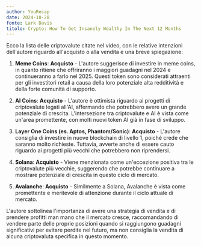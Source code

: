 ```yaml
---
author: YouRecap
date: 2024-10-28
fonte: Lark Davis
titolo: ​​​​Crypto: How To Get Insanely Wealthy In The Next 12 Months
---
```


Ecco la lista delle criptovalute citate nel video, con le relative intenzioni dell'autore riguardo all'acquisto o alla vendita e una breve spiegazione:

1. **Meme Coins**: **Acquisto** - L'autore suggerisce di investire in meme coins, in quanto ritiene che offriranno i maggiori guadagni nel 2024 e continueranno a farlo nel 2025. Questi token sono considerati attraenti per gli investitori retail a causa della loro potenziale alta redditività e della forte comunità di supporto.

2. **AI Coins**: **Acquisto** - L'autore è ottimista riguardo ai progetti di criptovalute legati all'AI, affermando che potrebbero avere un grande potenziale di crescita. L'intersezione tra criptovalute e AI è vista come un'area promettente, con molti nuovi token AI già in fase di sviluppo.

3. **Layer One Coins (es. Aptos, Phantom/Sonic)**: **Acquisto** - L'autore consiglia di investire in nuove blockchain di livello 1, poiché crede che saranno molto richieste. Tuttavia, avverte anche di essere cauto riguardo ai progetti più vecchi che potrebbero non riprendersi.

4. **Solana**: **Acquisto** - Viene menzionata come un'eccezione positiva tra le criptovalute più vecchie, suggerendo che potrebbe continuare a mostrare potenziale di crescita in questo ciclo di mercato.

5. **Avalanche**: **Acquisto** - Similmente a Solana, Avalanche è vista come promettente e meritevole di attenzione durante il ciclo attuale di mercato.

L'autore sottolinea l'importanza di avere una strategia di vendita e di prendere profitti man mano che il mercato cresce, raccomandando di vendere parte delle proprie posizioni quando si raggiungono guadagni significativi per evitare perdite nel futuro, ma non consiglia la vendita di alcuna criptovaluta specifica in questo momento.

